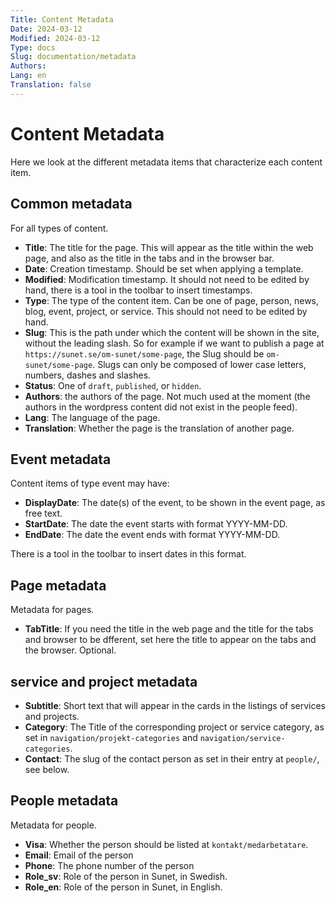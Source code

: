 ```yaml
---
Title: Content Metadata
Date: 2024-03-12
Modified: 2024-03-12
Type: docs
Slug: documentation/metadata
Authors: 
Lang: en
Translation: false
---
```


# Content Metadata

Here we look at the different metadata items that characterize each content item.

## Common metadata

For all types of content.

- **Title**: The title for the page. This will appear as the title within the web page, and also as the title in the tabs and in the browser bar.
- **Date**: Creation timestamp. Should be set when applying a template.
- **Modified**: Modification timestamp. It should not need to be edited by hand, there is a tool in the toolbar to insert timestamps.
- **Type**: The type of the content item. Can be one of page, person, news, blog, event, project, or service. This should not need to be edited by hand.
- **Slug**: This is the path under which the content will be shown in the site, without the leading slash. So for example if we want to publish a page at `https://sunet.se/om-sunet/some-page`, the Slug should be `om-sunet/some-page`. Slugs can only be composed of lower case letters, numbers, dashes and slashes.
- **Status**: One of `draft`, `published`, or `hidden`.
- **Authors**: the authors of the page. Not much used at the moment (the authors in the wordpress content did not exist in the people feed).
- **Lang**: The language of the page.
- **Translation**: Whether the page is the translation of another page.

## Event metadata

Content items of type event may have:

- **DisplayDate**: The date(s) of the event, to be shown in the event page, as free text.
- **StartDate**: The date the event starts with format YYYY-MM-DD.
- **EndDate**: The date the event ends with format YYYY-MM-DD.

 There is a tool in the toolbar to insert dates in this format.

## Page metadata

Metadata for pages.

- **TabTitle**: If you need the title in the web page and the title for the tabs and browser to be dfferent, set here the title to appear on the tabs and the browser. Optional.

## service and project metadata

- **Subtitle**: Short text that will appear in the cards in the listings of services and projects.
- **Category**: The Title of the corresponding project or service category, as set in `navigation/projekt-categories` and `navigation/service-categories`.
- **Contact**: The slug of the contact person as set in their entry at `people/`, see below.

## People metadata

Metadata for people.

- **Visa**: Whether the person should be listed at `kontakt/medarbetatare`.
- **Email**: Email of the person
- **Phone**: The phone number of the person
- **Role_sv**: Role of the person in Sunet, in Swedish.
- **Role_en**: Role of the person in Sunet, in English.